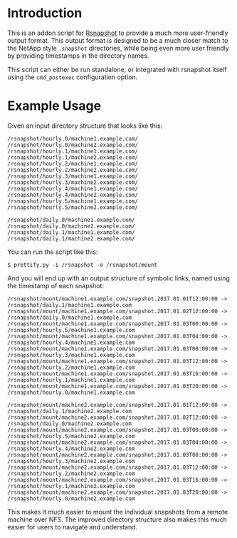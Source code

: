 Introduction
============

This is an addon script for [Rsnapshot](http://rsnapshot.org/) to provide a
much more user-friendly output format. This output format is designed to be a
much closer match to the NetApp style `.snapshot` directories, while being even
more user friendly by providing timestamps in the directory names.

This script can either be run standalone, or integrated with rsnapshot itself
using the `cmd_postexec` configuration option.

Example Usage
=============

Given an input directory structure that looks like this:

    /rsnapshot/hourly.0/machine1.example.com/
    /rsnapshot/hourly.0/machine2.example.com/
    /rsnapshot/hourly.1/machine1.example.com/
    /rsnapshot/hourly.1/machine2.example.com/
    /rsnapshot/hourly.2/machine1.example.com/
    /rsnapshot/hourly.2/machine2.example.com/
    /rsnapshot/hourly.3/machine1.example.com/
    /rsnapshot/hourly.3/machine2.example.com/
    /rsnapshot/hourly.4/machine1.example.com/
    /rsnapshot/hourly.4/machine2.example.com/
    /rsnapshot/hourly.5/machine1.example.com/
    /rsnapshot/hourly.5/machine2.example.com/

    /rsnapshot/daily.0/machine1.example.com/
    /rsnapshot/daily.0/machine2.example.com/
    /rsnapshot/daily.1/machine1.example.com/
    /rsnapshot/daily.1/machine2.example.com/

You can run the script like this:

    $ prettify.py -i /rsnapshot -o /rsnapshot/mount

And you will end up with an output structure of symbolic links, named using the
timestamp of each snapshot:

    /rsnapshot/mount/machine1.example.com/snapshot.2017.01.01T12:00:00 -> /rsnapshot/daily.1/machine1.example.com
    /rsnapshot/mount/machine1.example.com/snapshot.2017.01.02T12:00:00 -> /rsnapshot/daily.0/machine1.example.com
    /rsnapshot/mount/machine1.example.com/snapshot.2017.01.03T00:00:00 -> /rsnapshot/hourly.5/machine1.example.com
    /rsnapshot/mount/machine1.example.com/snapshot.2017.01.03T04:00:00 -> /rsnapshot/hourly.4/machine1.example.com
    /rsnapshot/mount/machine1.example.com/snapshot.2017.01.03T08:00:00 -> /rsnapshot/hourly.3/machine1.example.com
    /rsnapshot/mount/machine1.example.com/snapshot.2017.01.03T12:00:00 -> /rsnapshot/hourly.2/machine1.example.com
    /rsnapshot/mount/machine1.example.com/snapshot.2017.01.03T16:00:00 -> /rsnapshot/hourly.1/machine1.example.com
    /rsnapshot/mount/machine1.example.com/snapshot.2017.01.03T20:00:00 -> /rsnapshot/hourly.0/machine1.example.com

    /rsnapshot/mount/machine2.example.com/snapshot.2017.01.01T12:00:00 -> /rsnapshot/daily.1/machine2.example.com
    /rsnapshot/mount/machine2.example.com/snapshot.2017.01.02T12:00:00 -> /rsnapshot/daily.0/machine2.example.com
    /rsnapshot/mount/machine2.example.com/snapshot.2017.01.03T00:00:00 -> /rsnapshot/hourly.5/machine2.example.com
    /rsnapshot/mount/machine2.example.com/snapshot.2017.01.03T04:00:00 -> /rsnapshot/hourly.4/machine2.example.com
    /rsnapshot/mount/machine2.example.com/snapshot.2017.01.03T08:00:00 -> /rsnapshot/hourly.3/machine2.example.com
    /rsnapshot/mount/machine2.example.com/snapshot.2017.01.03T12:00:00 -> /rsnapshot/hourly.2/machine2.example.com
    /rsnapshot/mount/machine2.example.com/snapshot.2017.01.03T16:00:00 -> /rsnapshot/hourly.1/machine2.example.com
    /rsnapshot/mount/machine2.example.com/snapshot.2017.01.03T20:00:00 -> /rsnapshot/hourly.0/machine2.example.com

This makes it much easier to mount the individual snapshots from a remote
machine over NFS. The improved directory structure also makes this much easier
for users to navigate and understand.
